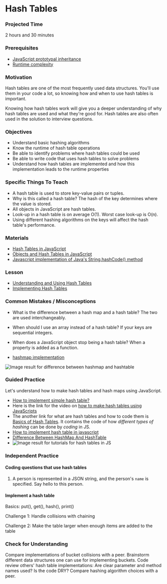 # Hash Tables

### Projected Time
2 hours and 30 minutes

### Prerequisites
- [JavaScript prototypal inheritance](../javascript)
- [Runtime complexity](../runtime-complexity/runtime-complexity.md)

### Motivation
Hash tables are one of the most frequently used data structures. You'll use them in your code a lot, so knowing how and when to use hash tables is important.

Knowing how hash tables work will give you a deeper understanding of why hash tables are used and what they're good for. Hash tables are also often used in the solution to interview questions.

### Objectives
- Understand basic hashing algorithms
- Know the runtime of hash table operations
- Be able to identify problems where hash tables could be used
- Be able to write code that uses hash tables to solve problems
- Understand how hash tables are implemented and how this implementation leads to the runtime properties

### Specific Things To Teach
- A hash table is used to store key-value pairs or tuples.
- Why is this called a hash table? The hash of the key determines where the value is stored.
- All objects in JavaScript are hash tables.
- Look-up in a hash table is on average O(1). Worst case look-up is O(n).
- Using different hashing algorithms on the keys will affect the hash table's performance.

### Materials

- [Hash Tables in JavaScript](http://www.mojavelinux.com/articles/javascript_hashes.html)
- [Objects and Hash Tables in JavaScript](https://codeburst.io/objects-and-hash-tables-in-javascript-a472ad1940d9)
- [Javascript implementation of Java's String.hashCode() method](http://werxltd.com/wp/2010/05/13/javascript-implementation-of-javas-string-hashcode-method/)

### Lesson

- [Understanding and Using Hash Tables](https://docs.google.com/presentation/d/1V9liCnncXJDXZ0CK_MbXfFrWz6cwGucTYdIkHdkJ9_8/edit#slide=id.p)
- [Implementing Hash Tables](https://docs.google.com/presentation/d/1-zCx1fc5cUP6rklL-CrYzmO8ibcXztsOZxJUv3Fpd-s/edit#slide=id.g2f6e14aaa5_0_0)

### Common Mistakes / Misconceptions

- What is the difference between a hash map and a hash table? The two are used interchangeably.

- When should I use an array instead of a hash table? If your keys are sequential integers.

- When does a JavaScript object stop being a hash table? When a property is added as a function.

- [hashmap implementation](https://gist.github.com/dtx/3791420)

 ![Image result for difference between hashmap and hashtable](https://cdncontribute.geeksforgeeks.org/wp-content/uploads/hashsetVshashmap.png)


### Guided Practice

Let's understand how to make hash tables and hash maps using JavaScript.

- [How to implement simple hash table?](https://medium.freecodecamp.org/how-to-implement-a-simple-hash-table-in-javascript-cb3b9c1f2997)
- Here is the link for the video on [how to make hash tables using JavaScripts](<https://www.youtube.com/watch?v=VundFD_ccgE>)  
- The another link for what are hash tables and how to code them is [Basics of Hash Tables](https://www.hackerearth.com/practice/data-structures/hash-tables/basics-of-hash-tables/tutorial/). It contains the code of how *different types of hashing* can be done by *coding* in JS.
- [How to implement hash table in javascript](https://reactgo.com/hashtable-javascript/)
- [Difference Between HashMap And HashTable](https://javahungry.blogspot.com/2014/03/hashmap-vs-hashtable-difference-with-example-java-interview-questions.html)
- ![Image result for tutorials for hash tables in JS](https://www.guru99.com/images/c-sharp-net/052616_1306_CCollection13.png)

  



### Independent Practice

#### Coding questions that use hash tables
1. A person is represented in a JSON string, and the person's `name` is specified. Say hello to this person.

#### Implement a hash table
Basics: put(), get(), hash(), print()

Challenge 1: Handle collisions with chaining

Challenge 2: Make the table larger when enough items are added to the table

### Check for Understanding

Compare implementations of bucket collisions with a peer. Brainstorm different data structures one can use for implementing buckets. Code review others' hash table implementations: Are clear parameter and method names used? Is the code DRY? Compare hashing algorithm choices with a peer.
